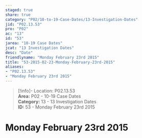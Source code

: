 ```yaml
---  
staged: true  
share: true  
category: "P02/10-to-19-Case-Dates/13-Investigation-Dates"  
jid: "P02.13.53"  
pro: "P02"  
ac: "13"  
id: "53"  
jarea: "10-19 Case Dates"  
jcat: "13 Investigation Dates"  
desc: "Date"  
friendlyname: "Monday February 23rd 2015"  
title: "53-2015-02-23-Monday-February-23rd-2015"  
aliases:   
- "P02.13.53"  
- "Monday February 23rd 2015"  
---  
```

>[!info]- Location: P02.13.53  
>**Area:** P02 - 10-19 Case Dates  
>**Category:** 13 - 13 Investigation Dates  
>**ID:** 53 - Monday February 23rd 2015  
  
# Monday February 23rd 2015  
